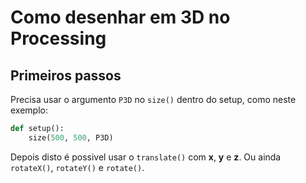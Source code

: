 # Como desenhar em 3D no Processing

## Primeiros passos

Precisa usar o argumento `P3D` no `size()` dentro do setup, como neste exemplo:

```python
def setup():
    size(500, 500, P3D)
```

Depois disto é possivel usar o `translate()` com **x**, **y** e **z**.
Ou ainda `rotateX()`, `rotateY()` e `rotate()`.

